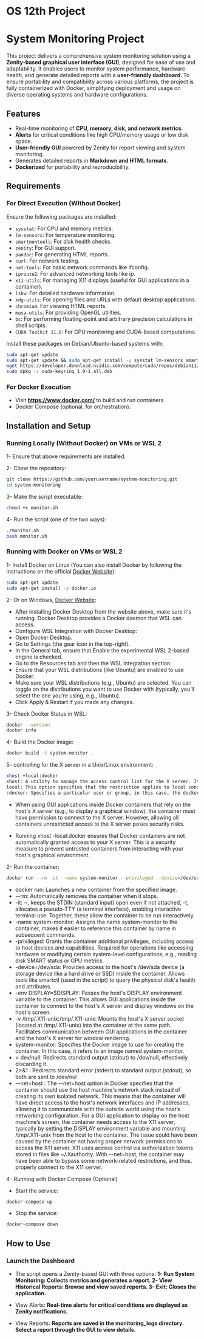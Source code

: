 # OS 12th Project

# System Monitoring Project 

This project delivers a comprehensive system monitoring solution using a **Zenity-based graphical user interface (GUI)**, designed for ease of use and adaptability. It enables users to monitor system performance, hardware health, and generate detailed reports with a **user-friendly dashboard**. To ensure portability and compatibility across various platforms, the project is fully containerized with Docker, simplifying deployment and usage on diverse operating systems and hardware configurations.

## Features
- Real-time monitoring of **CPU, memory, disk, and network metrics**.
- **Alerts** for critical conditions like high CPU/memory usage or low disk space.
- **User-friendly GUI** powered by Zenity for report viewing and system monitoring.
- Generates detailed reports in **Markdown and HTML formats**.
- **Dockerized** for portability and reproducibility.

## Requirements

### For Direct Execution (Without Docker)
Ensure the following packages are installed:
- `sysstat`: For CPU and memory metrics.
- `lm-sensors`: For temperature monitoring.
- `smartmontools`: For disk health checks.
- `zenity`: For GUI support.
- `pandoc`: For generating HTML reports.
- `curl`: For network testing.
- `net-tools`: For basic network commands like ifconfig.
- `iproute2`: For advanced networking tools like ip.
- `x11-utils`: For managing X11 displays (useful for GUI applications in a container).
- `lshw`: For detailed hardware information.
- `xdg-utils`: For opening files and URLs with default desktop applications.
- `chromium`: For viewing HTML reports.
- `mesa-utils`: For providing OpenGL utilities.
- `bc`: For performing floating-point and arbitrary precision calculations in shell scripts.
- `CUDA Toolkit 11.8`: For GPU monitoring and CUDA-based computations.

Install these packages on Debian/Ubuntu-based systems with:
```bash
sudo apt-get update
sudo apt-get update && sudo apt-get install -y sysstat lm-sensors smartmontools zenity pandoc curl net-tools iproute2 x11-utils lshw xdg-utils chromium mesa-utils bc
wget https://developer.download.nvidia.com/compute/cuda/repos/debian11/x86_64/cuda-keyring_1.0-1_all.deb
sudo dpkg -i cuda-keyring_1.0-1_all.deb
```

### For Docker Execution
- Visit **https://www.docker.com/** to build and run containers.
- Docker Compose (optional, for orchestration).

## Installation and Setup

### Running Locally (Without Docker) on VMs or WSL 2

1- Ensure that above requirements are installed.

2- Clone the repository:
```bash
git clone https://github.com/yourusername/system-monitoring.git
cd system-monitoring
```

3- Make the script executable:
```bash
chmod +x monitor.sh
```

4- Run the script (one of the two ways):
```bash
./monitor.sh
bash monitor.sh
```

### Running with Docker on VMs or WSL 2
1- Install Docker on Linux (You can also install Docker by following the instructions on the official [Docker Website](https://docs.docker.com/engine/install/)):
```bash
sudo apt-get update
sudo apt-get install -y docker.io
```

2- Or on Windows, [Docker Website](https://docs.docker.com/engine/install/):
- After installing Docker Desktop from the website above, make sure it's running. Docker Desktop provides a Docker daemon that WSL can access.
- Configure WSL Integration with Docker Desktop:
- Open Docker Desktop.
- Go to Settings (the gear icon in the top-right).
- In the General tab, ensure that Enable the experimental WSL 2-based engine is checked.
- Go to the Resources tab and then the WSL Integration section.
- Ensure that your WSL distributions (like Ubuntu) are enabled to use Docker.
- Make sure your WSL distributions (e.g., Ubuntu) are selected. You can toggle on the distributions you want to use Docker with (typically, you’ll select the one you’re using, e.g., Ubuntu).
- Click Apply & Restart if you made any changes.

3- Check Docker Status in WSL:
```bash
docker --version
docker info
```

4- Build the Docker image:
```bash
docker build -t system-monitor .
```
5- controlling for the X server in a Unix/Linux environment:
```bash
xhost +local:docker
xhost: A utility to manage the access control list for the X server. It allows or denies connections from clients.
local: This option specifies that the restriction applies to local connections, meaning connections initiated from the local machine (using UNIX domain sockets).
:docker: Specifies a particular user or group, in this case, the docker group. When combined with -local, it denies X server access to local processes running as users in the docker group.
```
- When using GUI applications inside Docker containers that rely on the host's X server (e.g., to display a graphical window), the container must have permission to connect to the X server. However, allowing all containers unrestricted access to the X server poses security risks.

- Running xhost -local:docker ensures that Docker containers are not automatically granted access to your X server. This is a security measure to prevent untrusted containers from interacting with your host's graphical environment.

2- Run the container:
```bash
docker run --rm -it --name system-monitor --privileged --device=/dev/sda --env DISPLAY=$DISPLAY -v /tmp/.X11-unix:/tmp/.X11-unix --net=host system-monitor > /dev/null 2>&1
```
- docker run: Launches a new container from the specified image.
- --rm: Automatically removes the container when it stops.
- -it: -i, keeps the STDIN (standard input) open even if not attached, -t, allocates a pseudo-TTY (a terminal interface), enabling interactive terminal use. Together, these allow the container to be run interactively.
- -name system-monitor: Assigns the name system-monitor to the container, makes it easier to reference this container by name in subsequent commands.
- -privileged: Grants the container additional privileges, including access to host devices and capabilities. Required for operations like accessing hardware or modifying certain system-level configurations, e.g., reading disk SMART status or GPU metrics.
- -device=/dev/sda: Provides access to the host's /dev/sda device (a storage device like a hard drive or SSD) inside the container. Allows tools like smartctl (used in the script) to query the physical disk's health and attributes.
- -env DISPLAY=$DISPLAY: Passes the host's DISPLAY environment variable to the container. This allows GUI applications inside the container to connect to the host's X server and display windows on the host's screen.
- -v /tmp/.X11-unix:/tmp/.X11-unix: Mounts the host's X server socket (located at /tmp/.X11-unix) into the container at the same path. Facilitates communication between GUI applications in the container and the host's X server for window rendering.
- system-monitor: Specifies the Docker image to use for creating the container. In this case, it refers to an image named system-monitor.
- \> dev/null: Redirects standard output (stdout) to /dev/null, effectively discarding it.
- 2>&1 : Redirects standard error (stderr) to standard output (stdout), so both are sent to /dev/nul
- --net=host : The --net=host option in Docker specifies that the container should use the host machine's network stack instead of creating its own isolated network. This means that the container will have direct access to the host's network interfaces and IP addresses, allowing it to communicate with the outside world using the host’s networking configuration. For a GUI application to display on the host machine’s screen, the container needs access to the X11 server, typically by setting the DISPLAY environment variable and mounting /tmp/.X11-unix from the host to the container. The issue could have been caused by the container not having proper network permissions to access the X11 server. X11 uses access control via authorization tokens stored in files like ~/.Xauthority. With --net=host, the container may have been able to bypass some network-related restrictions, and thus, properly connect to the X11 server.

4- Running with Docker Compose (Optional)
- Start the service:
```bash
docker-compose up
```
- Stop the service:
```bash
docker-compose down
```

## How to Use

### Launch the Dashboard
- The script opens a Zenity-based GUI with three options:
**1- Run System Monitoring: Collects metrics and generates a report.
2- View Historical Reports: Browse and view saved reports.
3- Exit: Closes the application.**

- View Alerts:
**Real-time alerts for critical conditions are displayed as Zenity notifications.**

- View Reports:
**Reports are saved in the monitoring_logs directory. Select a report through the GUI to view details.**
